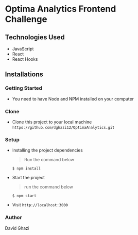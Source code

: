 # Optima Analytics Frontend Challenge

## Technologies Used

- JavaScript
- React
- React Hooks

## Installations

### Getting Started

- You need to have Node and NPM installed on your computer

### Clone

- Clone this project to your local machine `https://github.com/dghazi12/OptimaAnalytics.git`

### Setup

- Installing the project dependencies
  > Run the command below
  ```shell
  $ npm install
  ```
- Start the project
  > run the command below
  ```shell
  $ npm start
  ```
- Visit `http://localhost:3000`

### Author

David Ghazi

